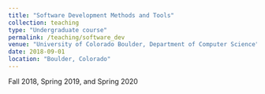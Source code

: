 ```yaml
---
title: "Software Development Methods and Tools"
collection: teaching
type: "Undergraduate course"
permalink: /teaching/software_dev
venue: "University of Colorado Boulder, Department of Computer Science"
date: 2018-09-01
location: "Boulder, Colorado"
---
```


Fall 2018, Spring 2019, and Spring 2020
